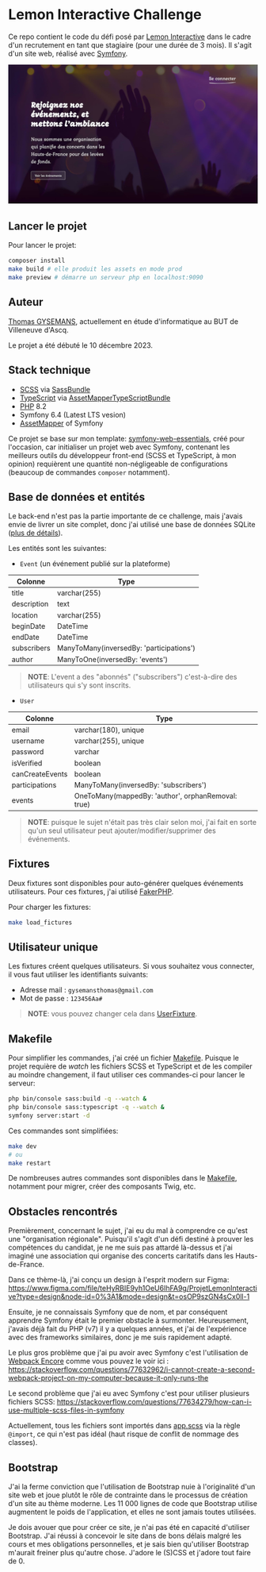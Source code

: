 # Lemon Interactive Challenge

Ce repo contient le code du défi posé par [Lemon Interactive](https://www.lemon-interactive.fr/) dans le cadre d'un recrutement en tant que stagiaire (pour une durée de 3 mois). Il s'agit d'un site web, réalisé avec [Symfony](https://symfony.com/).

![Image de la première page du site](/screenshots/maquette-homepage.jpg)

## Lancer le projet

Pour lancer le projet:

```bash
composer install
make build # elle produit les assets en mode prod
make preview # démarre un serveur php en localhost:9090
```

## Auteur

[Thomas GYSEMANS](https://portfolio.sciencesky.fr/), actuellement en étude d'informatique au BUT de Villeneuve d'Ascq.

Le projet a été débuté le 10 décembre 2023.

## Stack technique

- [SCSS](https://sass-lang.com/) via [SassBundle](https://symfony.com/bundles/SassBundle/current/index.html)
- [TypeScript](https://www.typescriptlang.org/) via [AssetMapperTypeScriptBundle](https://github.com/sensiolabs/AssetMapperTypeScriptBundle)
- [PHP](https://www.php.net/) 8.2
- Symfony 6.4 (Latest LTS vesion)
- [AssetMapper](https://symfony.com/doc/current/frontend/asset_mapper.html) of Symfony

Ce projet se base sur mon template: [symfony-web-essentials](https://github.com/ThomasGysemans/symfony-web-essentials), créé pour l'occasion, car initialiser un projet web avec Symfony, contenant les meilleurs outils du développeur front-end (SCSS et TypeScript, à mon opinion) requièrent une quantité non-négligeable de configurations (beaucoup de commandes `composer` notamment).

## Base de données et entités

Le back-end n'est pas la partie importante de ce challenge, mais j'avais envie de livrer un site complet, donc j'ai utilisé une base de données SQLite ([plus de détails](https://github.com/ThomasGysemans/symfony-web-essentials?tab=readme-ov-file#database)).

Les entités sont les suivantes:

- `Event` (un événement publié sur la plateforme)

|Colonne|Type|
|-------|----|
|title|varchar(255)|
|description|text|
|location|varchar(255)|
|beginDate|DateTime|
|endDate|DateTime|
|subscribers|ManyToMany(inversedBy: 'participations')|
|author|ManyToOne(inversedBy: 'events')|

> **NOTE**: L'event a des "abonnés" ("subscribers") c'est-à-dire des utilisateurs qui s'y sont inscrits.

- `User`

|Colonne|Type|
|-------|----|
|email|varchar(180), unique|
|username|varchar(255), unique|
|password|varchar|
|isVerified|boolean|
|canCreateEvents|boolean|
|participations|ManyToMany(inversedBy: 'subscribers')|
|events|OneToMany(mappedBy: 'author', orphanRemoval: true)|

> **NOTE**: puisque le sujet n'était pas très clair selon moi, j'ai fait en sorte qu'un seul utilisateur peut ajouter/modifier/supprimer des événements.

## Fixtures

Deux fixtures sont disponibles pour auto-générer quelques événements utilisateurs. Pour ces fixtures, j'ai utilisé [FakerPHP](https://fakerphp.github.io/).

Pour charger les fixtures:

```bash
make load_fictures
```

## Utilisateur unique

Les fixtures créent quelques utilisateurs. Si vous souhaitez vous connecter, il vous faut utiliser les identifiants suivants:

- Adresse mail : `gysemansthomas@gmail.com`
- Mot de passe : `123456Aa#`

> **NOTE**: vous pouvez changer cela dans [UserFixture](./src/DataFixtures/UserFixture.php).

## Makefile

Pour simplifier les commandes, j'ai créé un fichier [Makefile](./Makefile). Puisque le projet requière de _watch_ les fichiers SCSS et TypeScript et de les compiler au moindre changement, il faut utiliser ces commandes-ci pour lancer le serveur:

```bash
php bin/console sass:build -q --watch &
php bin/console sass:typescript -q --watch &
symfony server:start -d
```

Ces commandes sont simplifiées:

```bash
make dev
# ou
make restart
```

De nombreuses autres commandes sont disponibles dans le [Makefile](./Makefile), notamment pour migrer, créer des composants Twig, etc.

## Obstacles rencontrés

Premièrement, concernant le sujet, j'ai eu du mal à comprendre ce qu'est une "organisation régionale". Puisqu'il s'agit d'un défi destiné à prouver les compétences du candidat, je ne me suis pas attardé là-dessus et j'ai imaginé une association qui organise des concerts caritatifs dans les Hauts-de-France.

Dans ce thème-là, j'ai conçu un design à l'esprit modern sur Figma: https://www.figma.com/file/teHyRBIE9yh1OeU6IhFA9g/ProjetLemonInteractive?type=design&node-id=0%3A1&mode=design&t=osOP9szGN4sCx0ll-1

Ensuite, je ne connaissais Symfony que de nom, et par conséquent apprendre Symfony était le premier obstacle à surmonter. Heureusement, j'avais déjà fait du PHP (v7) il y a quelques années, et j'ai de l'expérience avec des frameworks similaires, donc je me suis rapidement adapté.

Le plus gros problème que j'ai pu avoir avec Symfony c'est l'utilisation de [Webpack Encore](https://symfony.com/doc/current/frontend/encore/installation.html) comme vous pouvez le voir ici : https://stackoverflow.com/questions/77632962/i-cannot-create-a-second-webpack-project-on-my-computer-because-it-only-runs-the

Le second problème que j'ai eu avec Symfony c'est pour utiliser plusieurs fichiers SCSS: https://stackoverflow.com/questions/77634279/how-can-i-use-multiple-scss-files-in-symfony

Actuellement, tous les fichiers sont importés dans [app.scss](/assets/styles/app.scss) via la règle `@import`, ce qui n'est pas idéal (haut risque de conflit de nommage des classes).

## Bootstrap

J'ai la ferme conviction que l'utilisation de Bootstrap nuie à l'originalité d'un site web et joue plutôt le rôle de contrainte dans le processus de création d'un site au thème moderne. Les 11 000 lignes de code que Bootstrap utilise augmentent le poids de l'application, et elles ne sont jamais toutes utilisées.

Je dois avouer que pour créer ce site, je n'ai pas été en capacité d'utiliser Bootstrap. J'ai réussi à concevoir le site dans de bons délais malgré les cours et mes obligations personnelles, et je sais bien qu'utiliser Bootstrap m'aurait freiner plus qu'autre chose. J'adore le (S)CSS et j'adore tout faire de 0.